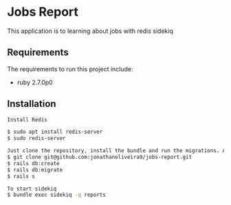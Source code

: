 # Jobs Report
This application is to learning about jobs with redis sidekiq

## Requirements

The requirements to run this project include:
* ruby 2.7.0p0

## Installation

```bash
Install Redis

$ sudo apt install redis-server
$ sudo redis-server

Just clone the repository, install the bundle and run the migrations. After that, are you free to do anything.
$ git clone git@github.com:jonathanoliveira9/jobs-report.git
$ rails db:create
$ rails db:migrate
$ rails s

To start sidekiq
$ bundle exec sidekiq -q reports
